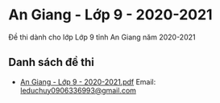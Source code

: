 # An Giang - Lớp 9 - 2020-2021

Đề thi dành cho lớp Lớp 9 tỉnh An Giang năm 2020-2021

## Danh sách đề thi

- [An Giang - Lớp 9 - 2020-2021.pdf](An%20Giang%20-%20Lớp%209%20-%202020-2021.pdf)
Email: leduchuy0906336993@gmail.com

